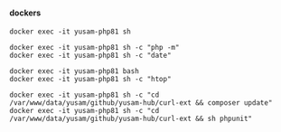 #### dockers

    docker exec -it yusam-php81 sh

    docker exec -it yusam-php81 sh -c "php -m"
    docker exec -it yusam-php81 sh -c "date"

    docker exec -it yusam-php81 bash
    docker exec -it yusam-php81 sh -c "htop"

    docker exec -it yusam-php81 sh -c "cd /var/www/data/yusam/github/yusam-hub/curl-ext && composer update"
    docker exec -it yusam-php81 sh -c "cd /var/www/data/yusam/github/yusam-hub/curl-ext && sh phpunit"